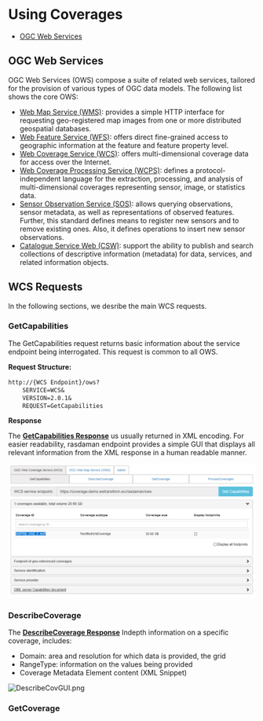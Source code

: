 # Using Coverages

- [OGC Web Services](./UsingCoverages.md#ogc-web-services)




## OGC Web Services
OGC Web Services (OWS) compose a suite of related web services, tailored for the provision of various types of OGC data models. The following list shows the core OWS:

- [Web Map Service (WMS)](https://www.ogc.org/standards/wms): provides a simple HTTP interface for requesting geo-registered map images from one or more distributed geospatial databases. 
- [Web Feature Service (WFS)](https://www.ogc.org/standards/wfs): offers direct fine-grained access to geographic information at the feature and feature property level.
- [Web Coverage Service (WCS)](https://www.ogc.org/standards/wcs): offers multi-dimensional coverage data for access over the Internet. 
- [Web Coverage Processing Service (WCPS)](https://www.ogc.org/standards/wcps): defines a protocol-independent language for the extraction, processing, and analysis of multi-dimensional coverages representing sensor, image, or statistics data.
- [Sensor Observation Service (SOS)](https://www.ogc.org/standards/sos):  allows querying observations, sensor metadata, as well as representations of observed features. Further, this standard defines means to register new sensors and to remove existing ones. Also, it defines operations to insert new sensor observations. 
- [Catalogue Service Web (CSW)](https://www.ogc.org/standards/cat): support the ability to publish and search collections of descriptive information (metadata) for data, services, and related information objects. 

## WCS Requests
In the following sections, we desribe the main WCS requests.

### GetCapabilities
The GetCapabilities request returns basic information about the service endpoint being interrogated. This request is common to all OWS.

**Request Structure:**

```
http://{WCS Endpoint}/ows?
    SERVICE=WCS& 
    VERSION=2.0.1&
    REQUEST=GetCapabilities
```

**Response**

The [**GetCapabilities Response**](GetCapabilitiesResponse.xml) us usually returned in XML encoding. For easier readability, rasdaman endpoint provides a simple GUI that displays all relevant information from the XML response in a human readable manner.

![CapabilitiesGUI](./pix/CapabilitiesGUI.png)

### DescribeCoverage

The [**DescribeCoverage Response**](GetCapabilitiesResponse.xml) Indepth information on a specific coverage, includes:
- Domain: area and resolution for which data is provided, the grid
- RangeType: information on the values being provided
- Coverage Metadata Element content (XML Snippet)

![DescribeCovGUI.png](./pix/DescribeCovGUI.png.png)

### GetCoverage






